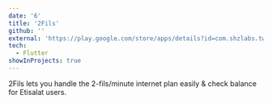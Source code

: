```yaml
---
date: '6'
title: '2Fils'
github: ''
external: 'https://play.google.com/store/apps/details?id=com.shzlabs.two_fils'
tech:
  - Flutter
showInProjects: true
---
```


2Fils lets you handle the 2-fils/minute internet plan easily & check balance for Etisalat users.
